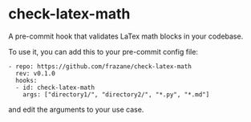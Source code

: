 # check-latex-math
A pre-commit hook that validates LaTex math blocks in your codebase.

To use it, you can add this to your pre-commit config file:

```
- repo: https://github.com/frazane/check-latex-math
  rev: v0.1.0
  hooks:
  - id: check-latex-math
    args: ["directory1/", "directory2/", "*.py", "*.md"]
```

and edit the arguments to your use case.
